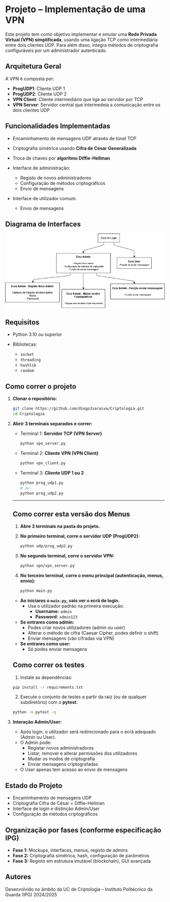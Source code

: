 # Projeto – Implementação de uma VPN

Este projeto tem como objetivo implementar e emular uma **Rede Privada Virtual (VPN) simplificada**, usando uma ligação TCP como intermediária entre dois clientes UDP. Para além disso, integra métodos de criptografia configuráveis por um administrador autenticado.

## Arquitetura Geral

A VPN é composta por:

* **ProgUDP1**: Cliente UDP 1
* **ProgUDP2**: Cliente UDP 2
* **VPN Client**: Cliente intermediário que liga ao servidor por TCP
* **VPN Server**: Servidor central que intermedeia a comunicação entre os dois clientes UDP

## Funcionalidades Implementadas

* Encaminhamento de mensagens UDP através de túnel TCP
* Criptografia simétrica usando **Cifra de César Generalizada**
* Troca de chaves por **algoritmo Diffie-Hellman**
* Interface de administração:

  * Registo de novos administradores
  * Configuração de métodos criptográficos
  * Envio de mensagens
* Interface de utilizador comum:

  * Envio de mensagens

## Diagrama de Interfaces

![Diagrama de ecrãs](./assets/diagrama_criptologia.jpeg)

## Requisitos

* Python 3.10 ou superior
* Bibliotecas:

  * `socket`
  * `threading`
  * `hashlib`
  * `random`

## Como correr o projeto

1. **Clonar o repositório:**

   ```bash
   git clone https://github.com/diogoJsaraiva/Criptologia.git
   cd Criptologia
   ```

2. **Abrir 3 terminais separados e correr:**

   * Terminal 1: **Servidor TCP (VPN Server)**

     ```bash
     python vpn_server.py
     ```

   * Terminal 2: **Cliente VPN (VPN Client)**

     ```bash
     python vpn_client.py
     ```

   * Terminal 3: **Cliente UDP 1 ou 2**

     ```bash
     python prog_udp1.py
     # ou
     python prog_udp2.py
     ```
    ---

    ## Como correr esta versão dos Menus

    1. **Abre 3 terminais na pasta do projeto.**

    2. **No primeiro terminal, corre o servidor UDP (ProgUDP2):**
        ```bash
        python udp/prog_udp2.py
        ```

    3. **No segundo terminal, corre o servidor VPN:**
        ```bash
        python vpn/vpn_server.py
        ```

    4. **No terceiro terminal, corre o menu principal (autenticação, menus, envio):**
        ```bash
        python main.py
        ```

    - **Ao iniciares o `main.py`, vais ver o ecrã de login.**
        - Usa o utilizador padrão na primeira execução:
          - **Username:** `admin`
          - **Password:** `admin123`
    - **Se entrares como admin:**
        - Podes criar novos utilizadores (admin ou user)
        - Alterar o método de cifra (Caesar Cipher, podes definir o shift)
        - Enviar mensagens (vão cifradas via VPN)
    - **Se entrares como user:**
        - Só podes enviar mensagens

    ## Como correr os testes

    1. Instale as dependências:
      ```bash
      pip install -r requirements.txt
      ```
    2. Execute o conjunto de testes a partir da raiz (ou de qualquer
      subdiretório) com o **pytest**:
      ```bash
      python -m pytest -q
      ```

3. **Interação Admin/User:**

   * Após login, o utilizador será redirecionado para o ecrã adequado (Admin ou User).
   * O Admin pode:
      * Registar novos administradores
      * Listar, remover e alterar permissões dos utilizadores
      * Mudar os modos de criptografia
      * Enviar mensagens criptografadas
   * O User apenas tem acesso ao envio de mensagens

## Estado do Projeto

* Encaminhamento de mensagens UDP
* Criptografia Cifra de César + Diffie-Hellman
* Interface de login e distinção Admin/User
* Configuração de métodos criptográficos

## Organização por fases (conforme especificação IPG)

* **Fase 1:** Mockups, interfaces, menus, registo de admins 
* **Fase 2:** Criptografia simétrica, hash, configuração de parâmetros 
* **Fase 3:** Registo em estrutura imutável (blockchain), GUI avançada 

## Autores

Desenvolvido no âmbito da UC de Criptologia – Instituto Politécnico da Guarda (IPG)
2024/2025
